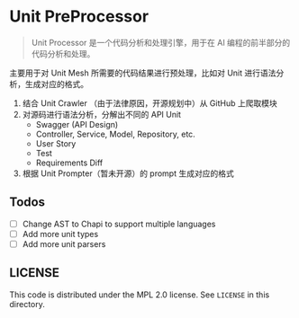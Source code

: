 # Unit PreProcessor 

> Unit Processor 是一个代码分析和处理引擎，用于在 AI 编程的前半部分的代码分析和处理。

主要用于对 Unit Mesh 所需要的代码结果进行预处理，比如对 Unit 进行语法分析，生成对应的格式。

1. 结合 Unit Crawler （由于法律原因，开源规划中）从 GitHub 上爬取模块
2. 对源码进行语法分析，分解出不同的 API Unit
   - Swagger (API Design)
   - Controller, Service, Model, Repository, etc.
   - User Story
   - Test
   - Requirements Diff
3. 根据 Unit Prompter（暂未开源）的 prompt 生成对应的格式

## Todos

- [ ] Change AST to Chapi to support multiple languages
- [ ] Add more unit types
- [ ] Add more unit parsers

## LICENSE

This code is distributed under the MPL 2.0 license. See `LICENSE` in this directory.
